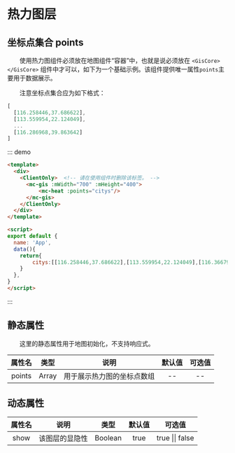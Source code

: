 # 热力图层

## 坐标点集合 points

&#12288;&#12288;使用热力图组件必须放在地图组件“容器”中，也就是说必须放在 `<GisCore></GisCore>` 组件中才可以，如下为一个基础示例。该组件提供唯一属性`points`主要用于数据展示。

&#12288;&#12288;注意坐标点集合应为如下格式：

```javascript
[
  [116.258446,37.686622],
  [113.559954,22.124049], 
  ... 
  [116.286968,39.863642]
]
```
::: demo
```html
<template>
  <div>
    <ClientOnly>  <!-- 请在使用组件时删除该标签。 -->
      <mc-gis :mWidth="700" :mHeight="400">
          <mc-heat :points="citys"/>
      </mc-gis>
    </ClientOnly>
  </div>
</template>

<script>
export default {
  name: 'App',
  data(){
    return{
        citys:[[116.258446,37.686622],[113.559954,22.124049],[116.366794,39.915309],[116.486409,39.921489],[116.286968,39.863642],[116.195445,39.914601],[116.310316,39.956074],[116.105381,39.937183],[116.139157,39.735535],[116.658603,39.902486],[116.653525,40.128936],[116.235906,40.218085],[116.338033,39.728908],[116.637122,40.324272],[117.112335,40.144783],[116.843352,40.377362],[115.985006,40.465325],[113.56925,22.136546],[117.195907,39.118327],[117.226568,39.122125],[117.217536,39.101897],[117.164143,39.120474],[117.201569,39.156632],[117.163301,39.175066],[117.313967,39.087764],[117.012247,39.139446],[117.382549,38.989577],[117.13482,39.225555],[117.057959,39.376925],[117.308094,39.716965],[117.654173,39.032846],[117.82828,39.328886],[116.925304,38.935671],[117.407449,40.045342],[113.558783,22.154124],[114.548151,38.047501],[114.462931,38.028383],[114.465974,38.067142],[114.058178,38.069748],[114.533257,38.027696],[114.849647,38.033767],[114.321023,38.093994],[114.654281,37.886911],[114.144488,38.033614],[114.569887,38.147835],[114.552734,38.437422],[114.37946,38.306546],[114.610699,37.605714],[115.200207,38.18454],[114.387756,37.660199],[114.977845,38.176376],[114.184144,38.259311],[114.52618,37.762514],[114.775362,37.754341],[115.217451,37.92904],[115.044886,38.027478],[114.68578,38.344768],[113.54167,22.187778],[118.210821,39.615162],[118.174736,39.628538],[118.45429,39.715736],[118.264425,39.676171],[118.110793,39.56303],[118.155779,39.831363],[118.446585,39.278277],[118.699547,39.744851],[118.681552,39.506201],[118.905341,39.42813],[118.305139,40.146238],[117.753665,39.887323],[117.965875,40.188616],[118.701933,40.012108],[113.55374,22.188119],[119.596224,39.943458],[119.753591,39.998023],[119.486286,39.825121],[118.954555,40.406023],[119.164541,39.709729],[119.240651,39.887053],[118.881809,39.891639],[113.550252,22.193791],[114.484989,36.603196],[114.494703,36.611082],[114.458242,36.615484],[114.209936,36.420487],[114.610703,36.337604]]
    }
  },
}
</script>
```
:::


## 静态属性

&#12288;&#12288;这里的静态属性用于地图初始化，不支持响应式。

|  属性名   |  类型   | 说明            | 默认值  | 可选值  |
| :----: | :---: | ------------- | :--: | :--: |
| points | Array | 用于展示热力图的坐标点数组 |  --  |  --  |

## 动态属性

| 属性名  |   说明    |   类型    | 默认值  |       可选值       |
| :--: | :-----: | :-----: | :--: | :-------------: |
| show | 该图层的显隐性 | Boolean | true | true \|\| false |